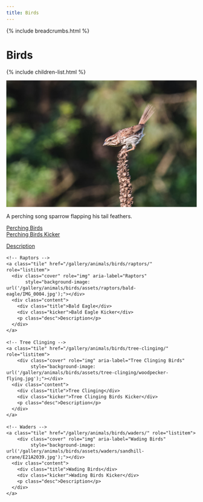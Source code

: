 ```yaml
---
title: Birds
---
```


{% include breadcrumbs.html %}
# Birds
{% include children-list.html %}

<img src="/gallery/animals/birds/assets/perching/song-sparrow/E21A1917_1.jpg"
     alt="Song Sparrow perching on mullien"
     style="max-width:100%; height:auto; display:block; margin-bottom:1rem;">

A perching song sparrow flapping his tail feathers.

  <div class="grid" role="list">
    <!-- Perching Birds -->
    <a class="tile" href="/gallery/animals/birds/perching/" role="listitem">
      <div class="cover" role="img" aria-label="Perching"
           style="background-image: url('//gallery/animals/birds/assets/perching/house-wren/E21A2645.jpg');"></div>
      <div class="content">
        <div class="title">Perching Birds</div>
        <div class="kicker">Perching Birds Kicker</div>
        <p class="desc">Description</p>
      </div>
    </a>

    <!-- Raptors -->
    <a class="tile" href="/gallery/animals/birds/raptors/" role="listitem">
      <div class="cover" role="img" aria-label="Raptors"
           style="background-image: url('/gallery/animals/birds/assets/raptors/bald-eagle/IMG_0004.jpg');"></div>
      <div class="content">
        <div class="title">Bald Eagle</div>
        <div class="kicker">Bald Eagle Kicker</div>
        <p class="desc">Description</p>
      </div>
    </a>

    <!-- Tree Clinging -->
    <a class="tile" href="/gallery/animals/birds/tree-clinging/" role="listitem">
        <div class="cover" role="img" aria-label="Tree Clinging Birds"
             style="background-image: url('/gallery/animals/birds/assets/tree-clinging/woodpecker-flying.jpg');"></div>
      <div class="content">
        <div class="title">Tree Clinging</div>
        <div class="kicker">Tree Clinging Birds Kicker</div>
        <p class="desc">Description</p>
      </div>
    </a>

    <!-- Waders -->
    <a class="tile" href="/gallery/animals/birds/waders/" role="listitem">
        <div class="cover" role="img" aria-label="Wading Birds"
             style="background-image: url('/gallery/animals/birds/assets/waders/sandhill-crane/E21A2039.jpg');"></div>
      <div class="content">
        <div class="title">Wading Birds</div>
        <div class="kicker">Wading Birds Kicker</div>
        <p class="desc">Description</p>
      </div>
    </a>
  </div>
